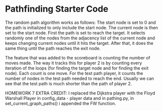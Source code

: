 # Pathfinding Starter Code
The random path algorithm works as follows:
The start node is set to 0 and the path is initialized to only include the start node. 
The current node is then set to the start node.
First the path is set to reach the target. It selects randomly one of the nodes from the
adjacency list of the current node and keeps changing current nodes until it hits the target.
After that, it does the same thing until the path reaches the exit node.

The feature that was added to the scoreboard is counting the number of moves made.
The way it tracks this for player 2 is by counting every iteration of the loops (for finding the target node and for finding the exit node). Each count is one move. For the test path player, it counts the number of nodes in the test path needed to reach the end. Usually we can see that the test path is much shorter than the path of player 2. 

HOMEWORK 7 EXTRA CREDIT:
I replaced the Dijkstra player with the Floyd Warshall Player in config_data - player data and in pathing.py, in set_current_graph_paths() i appended the FW function.